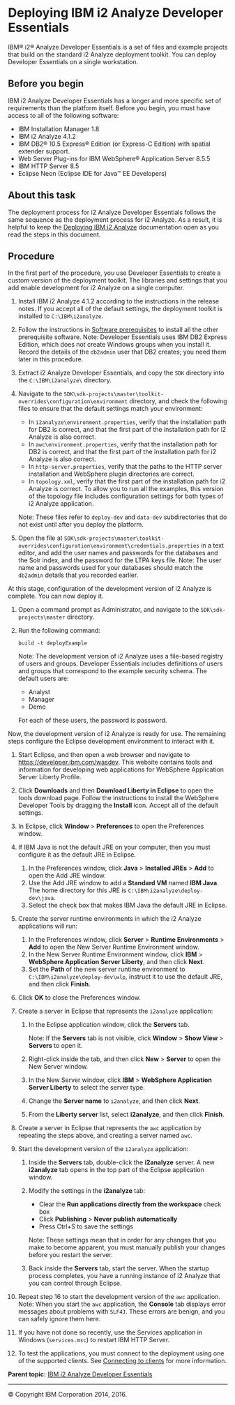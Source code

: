 Deploying IBM i2 Analyze Developer Essentials
=============================================

IBM® i2® Analyze Developer Essentials is a set of files and example projects that build on the standard i2 Analyze deployment toolkit. You can deploy Developer Essentials on a single workstation.

Before you begin
----------------

IBM i2 Analyze Developer Essentials has a longer and more specific set of requirements than the platform itself. Before you begin, you must have access to all of the following software:
-   IBM Installation Manager 1.8
-   IBM i2 Analyze 4.1.2
-   IBM DB2® 10.5 Express® Edition (or Express-C Edition) with spatial extender support.
-   Web Server Plug-ins for IBM WebSphere® Application Server 8.5.5
-   IBM HTTP Server 8.5
-   Eclipse Neon (Eclipse IDE for Java™ EE Developers)

About this task
---------------

The deployment process for i2 Analyze Developer Essentials follows the same sequence as the deployment process for i2 Analyze. As a result, it is helpful to keep the <a href="http://www.ibm.com/support/knowledgecenter/SS3J58/com.ibm.i2.deploy.example.doc/designing_your_system.html" class="xref">Deploying IBM i2 Analyze</a> documentation open as you read the steps in this document.

Procedure
---------

In the first part of the procedure, you use Developer Essentials to create a custom version of the deployment toolkit. The libraries and settings that you add enable development for i2 Analyze on a single computer.

1.  Install IBM i2 Analyze 4.1.2 according to the instructions in the release notes. If you accept all of the default settings, the deployment toolkit is installed to `C:\IBM\i2analyze`.
2.  Follow the instructions in <a href="http://www.ibm.com/support/knowledgecenter/SS3J58/com.ibm.i2.deploy.example.doc/software_prerequisites.html" class="xref">Software prerequisites</a> to install all the other prerequisite software.
    Note: Developer Essentials uses IBM DB2 Express Edition, which does not create Windows groups when you install it. Record the details of the `db2admin` user that DB2 creates; you need them later in this procedure.

3.  Extract i2 Analyze Developer Essentials, and copy the `SDK` directory into the `C:\IBM\i2analyze\` directory.
4.  Navigate to the `SDK\sdk-projects\master\toolkit-overrides\configuration\environment` directory, and check the following files to ensure that the default settings match your environment:
    -   In `i2analyze\environment.properties`, verify that the installation path for DB2 is correct, and that the first part of the installation path for i2 Analyze is also correct.
    -   In `awc\environment.properties`, verify that the installation path for DB2 is correct, and that the first part of the installation path for i2 Analyze is also correct.
    -   In `http-server.properties`, verify that the paths to the HTTP server installation and WebSphere plugin directories are correct.
    -   In `topology.xml`, verify that the first part of the installation path for i2 Analyze is correct. To allow you to run all the examples, this version of the topology file includes configuration settings for both types of i2 Analyze application.

    Note: These files refer to `deploy-dev` and `data-dev` subdirectories that do not exist until after you deploy the platform.

5.  Open the file at `SDK\sdk-projects\master\toolkit-overrides\configuration\environment\credentials.properties` in a text editor, and add the user names and passwords for the databases and the Solr index, and the password for the LTPA keys file.
    Note: The user name and passwords used for your databases should match the `db2admin` details that you recorded earlier.

At this stage, configuration of the development version of i2 Analyze is complete. You can now deploy it.

1.  Open a command prompt as Administrator, and navigate to the `SDK\sdk-projects\master` directory.
2.  Run the following command:

    ``` pre
    build -t deployExample
    ```

    Note: The development version of i2 Analyze uses a file-based registry of users and groups. Developer Essentials includes definitions of users and groups that correspond to the example security schema. The default users are:
    -   Analyst
    -   Manager
    -   Demo

    For each of these users, the password is password.

Now, the development version of i2 Analyze is ready for use. The remaining steps configure the Eclipse development environment to interact with it.

1.  Start Eclipse, and then open a web browser and navigate to <a href="https://developer.ibm.com/wasdev" class="uri" class="xref">https://developer.ibm.com/wasdev</a>. This website contains tools and information for developing web applications for WebSphere Application Server Liberty Profile.
2.  Click **Downloads** and then **Download Liberty in Eclipse** to open the tools download page. Follow the instructions to install the WebSphere Developer Tools by dragging the **Install** icon. Accept all of the default settings.
3.  In Eclipse, click **Window** &gt; **Preferences** to open the Preferences window.
4.  If IBM Java is not the default JRE on your computer, then you must configure it as the default JRE in Eclipse.
    1.  In the Preferences window, click **Java** &gt; **Installed JREs** &gt; **Add** to open the Add JRE window.
    2.  Use the Add JRE window to add a **Standard VM** named **IBM Java**. The home directory for this JRE is `C:\IBM\i2analyze\deploy-dev\java`.
    3.  Select the check box that makes IBM Java the default JRE in Eclipse.

5.  Create the server runtime environments in which the i2 Analyze applications will run:
    1.  In the Preferences window, click **Server** &gt; **Runtime Environments** &gt; **Add** to open the New Server Runtime Environment window.
    2.  In the New Server Runtime Environment window, click **IBM** &gt; **WebSphere Application Server Liberty**, and then click **Next**.
    3.  Set the **Path** of the new server runtime environment to `C:\IBM\i2analyze\deploy-dev\wlp`, instruct it to use the default JRE, and then click **Finish**.

6.  Click **OK** to close the Preferences window.
7.  Create a server in Eclipse that represents the `i2analyze` application:
    1.  In the Eclipse application window, click the **Servers** tab.

        Note: If the **Servers** tab is not visible, click **Window** &gt; **Show View** &gt; **Servers** to open it.

    2.  Right-click inside the tab, and then click **New** &gt; **Server** to open the New Server window.
    3.  In the New Server window, click **IBM** &gt; **WebSphere Application Server Liberty** to select the server type.
    4.  Change the **Server name** to `i2analyze`, and then click **Next**.
    5.  From the **Liberty server** list, select **i2analyze**, and then click **Finish**.

8.  Create a server in Eclipse that represents the `awc` application by repeating the steps above, and creating a server named `awc`.
9.  Start the development version of the `i2analyze` application:
    1.  Inside the **Servers** tab, double-click the **i2analyze** server. A new **i2analyze** tab opens in the top part of the Eclipse application window.
    2.  Modify the settings in the **i2analyze** tab:
        -   Clear the **Run applications directly from the workspace** check box
        -   Click **Publishing** &gt; **Never publish automatically**
        -   Press Ctrl+S to save the settings

        Note: These settings mean that in order for any changes that you make to become apparent, you must manually publish your changes before you restart the server.

    3.  Back inside the **Servers** tab, start the server. When the startup process completes, you have a running instance of i2 Analyze that you can control through Eclipse.

10. Repeat step 16 to start the development version of the `awc` application.
    Note: When you start the `awc` application, the **Console** tab displays error messages about problems with `SLF4J`. These errors are benign, and you can safely ignore them here.

11. If you have not done so recently, use the Services application in Windows (`services.msc`) to restart IBM HTTP Server.
12. To test the applications, you must connect to the deployment using one of the supported clients. See <a href="http://www.ibm.com/support/knowledgecenter/SSXVXZ/com.ibm.i2.deploy.example.doc/connecting_to_clients.html" class="xref">Connecting to clients</a> for more information.

**Parent topic:** <a href="developer_essentials_welcome.md" class="link" title="IBM i2 Analyze Developer Essentials contains tools, libraries, and examples that enable development and deployment of custom extensions to i2 Analyze.">IBM i2 Analyze Developer Essentials</a>

------------------------------------------------------------------------

© Copyright IBM Corporation 2014, 2016.


